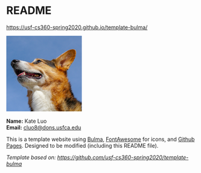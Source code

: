# README

<https://usf-cs360-spring2020.github.io/template-bulma/>

![icon.jpg](profile.png)

**Name:** Kate Luo  
**Email:** <cluo8@dons.usfca.edu>

This is a template website using [Bulma](https://bulma.io/), [FontAwesome](https://origin.fontawesome.com/) for icons, and [Github Pages](). Designed to be modified (including this README file).

*Template based on: <https://github.com/usf-cs360-spring2020/template-bulma>*
